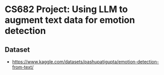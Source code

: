 # CS682 Project: Using LLM to augment text data for emotion detection

## Dataset
- https://www.kaggle.com/datasets/pashupatigupta/emotion-detection-from-text/
